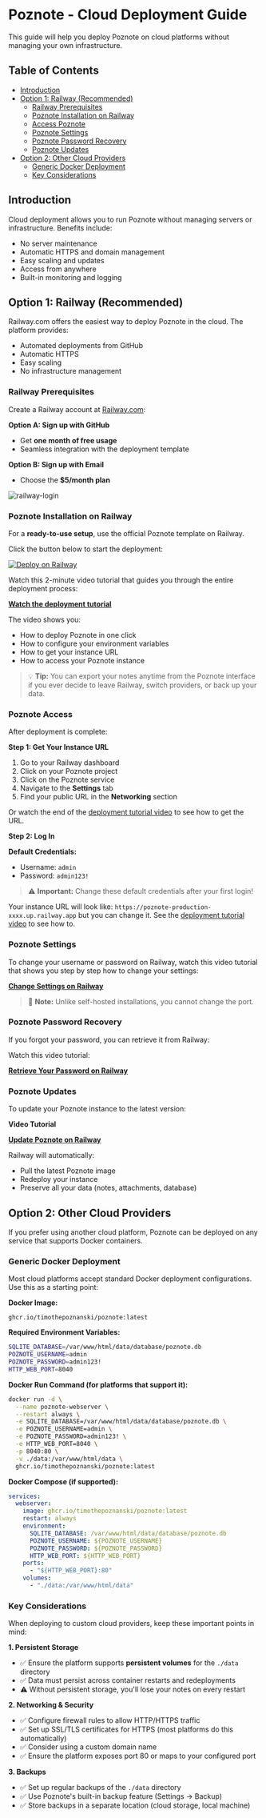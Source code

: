 # Poznote - Cloud Deployment Guide

This guide will help you deploy Poznote on cloud platforms without managing your own infrastructure.

## Table of Contents

- [Introduction](#introduction)
- [Option 1: Railway (Recommended)](#option-1-railway-recommended)
  - [Railway Prerequisites](#railway-prerequisites)
  - [Poznote Installation on Railway](#poznote-installation-on-railway)
  - [Access Poznote](#access-poznote)
  - [Poznote Settings](#poznote-settings)
  - [Poznote Password Recovery](#poznote-password-recovery)
  - [Poznote Updates](#poznote-updates)
- [Option 2: Other Cloud Providers](#option-2-other-cloud-providers)
  - [Generic Docker Deployment](#generic-docker-deployment)
  - [Key Considerations](#key-considerations)

## Introduction

Cloud deployment allows you to run Poznote without managing servers or infrastructure. Benefits include:
- No server maintenance
- Automatic HTTPS and domain management
- Easy scaling and updates
- Access from anywhere
- Built-in monitoring and logging

## Option 1: Railway (Recommended)

Railway.com offers the easiest way to deploy Poznote in the cloud. The platform provides:
- Automated deployments from GitHub
- Automatic HTTPS
- Easy scaling
- No infrastructure management

### Railway Prerequisites

Create a Railway account at [Railway.com](https://railway.com):

**Option A: Sign up with GitHub**
- Get **one month of free usage**
- Seamless integration with the deployment template

**Option B: Sign up with Email**
- Choose the **$5/month plan**

![railway-login](readme/railway-login.png)

### Poznote Installation on Railway

For a **ready-to-use setup**, use the official Poznote template on Railway.

Click the button below to start the deployment:

[![Deploy on Railway](https://railway.com/button.svg)](https://railway.com/deploy/poznote)

Watch this 2-minute video tutorial that guides you through the entire deployment process:

**[Watch the deployment tutorial](https://youtu.be/Q22kqv82bHQ)**

The video shows you:
- How to deploy Poznote in one click
- How to configure your environment variables
- How to get your instance URL
- How to access your Poznote instance

> 💡 **Tip:** You can export your notes anytime from the Poznote interface if you ever decide to leave Railway, switch providers, or back up your data.

### Poznote Access

After deployment is complete:

**Step 1: Get Your Instance URL**

1. Go to your Railway dashboard
2. Click on your Poznote project
3. Click on the Poznote service
4. Navigate to the **Settings** tab
5. Find your public URL in the **Networking** section

Or watch the end of the [deployment tutorial video](https://youtu.be/Q22kqv82bHQ) to see how to get the URL.

**Step 2: Log In**

**Default Credentials:**
- Username: `admin`
- Password: `admin123!`

> ⚠️ **Important:** Change these default credentials after your first login!

Your instance URL will look like: `https://poznote-production-xxxx.up.railway.app` but you can change it. See the [deployment tutorial video](https://youtu.be/Q22kqv82bHQ) to see how to. 

### Poznote Settings

To change your username or password on Railway, watch this video tutorial that shows you step by step how to change your settings:

**[Change Settings on Railway](https://youtu.be/_h5pP7LreZc)**

> 📝 **Note:** Unlike self-hosted installations, you cannot change the port.

### Poznote Password Recovery

If you forgot your password, you can retrieve it from Railway:

Watch this video tutorial:

**[Retrieve Your Password on Railway](https://youtu.be/_h5pP7LreZc)**

### Poznote Updates

To update your Poznote instance to the latest version:

**Video Tutorial**

**[Update Poznote on Railway](https://youtu.be/Mhpk6gitul8)**

Railway will automatically:
- Pull the latest Poznote image
- Redeploy your instance
- Preserve all your data (notes, attachments, database)

## Option 2: Other Cloud Providers

If you prefer using another cloud platform, Poznote can be deployed on any service that supports Docker containers.

### Generic Docker Deployment

Most cloud platforms accept standard Docker deployment configurations. Use this as a starting point:

**Docker Image:**
```
ghcr.io/timothepoznanski/poznote:latest
```

**Required Environment Variables:**
```bash
SQLITE_DATABASE=/var/www/html/data/database/poznote.db
POZNOTE_USERNAME=admin
POZNOTE_PASSWORD=admin123!
HTTP_WEB_PORT=8040
```

**Docker Run Command (for platforms that support it):**
```bash
docker run -d \
  --name poznote-webserver \
  --restart always \
  -e SQLITE_DATABASE=/var/www/html/data/database/poznote.db \
  -e POZNOTE_USERNAME=admin \
  -e POZNOTE_PASSWORD=admin123! \
  -e HTTP_WEB_PORT=8040 \
  -p 8040:80 \
  -v ./data:/var/www/html/data \
  ghcr.io/timothepoznanski/poznote:latest
```

**Docker Compose (if supported):**
```yaml
services:
  webserver:
    image: ghcr.io/timothepoznanski/poznote:latest
    restart: always
    environment:
      SQLITE_DATABASE: /var/www/html/data/database/poznote.db
      POZNOTE_USERNAME: ${POZNOTE_USERNAME}
      POZNOTE_PASSWORD: ${POZNOTE_PASSWORD}
      HTTP_WEB_PORT: ${HTTP_WEB_PORT}
    ports:
      - "${HTTP_WEB_PORT}:80"
    volumes:
      - "./data:/var/www/html/data"
```

### Key Considerations

When deploying to custom cloud providers, keep these important points in mind:

**1. Persistent Storage**
- ✅ Ensure the platform supports **persistent volumes** for the `./data` directory
- ✅ Data must persist across container restarts and redeployments
- ⚠️ Without persistent storage, you'll lose your notes on every restart

**2. Networking & Security**
- ✅ Configure firewall rules to allow HTTP/HTTPS traffic
- ✅ Set up SSL/TLS certificates for HTTPS (most platforms do this automatically)
- ✅ Consider using a custom domain name
- ✅ Ensure the platform exposes port 80 or maps to your configured port

**3. Backups**
- ✅ Set up regular backups of the `./data` directory
- ✅ Use Poznote's built-in backup feature (Settings → Backup)
- ✅ Store backups in a separate location (cloud storage, local machine)
